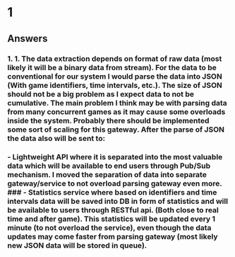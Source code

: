 # 1
## Answers
### 1. 1. The data extraction depends on format of raw data (most likely it will be a binary data from stream). For the data to be conventional for our system I would parse the data into JSON (With game identifiers, time intervals, etc.). The size of JSON should not be a big problem as I expect data to not be cumulative. The main problem I think may be with parsing data from many concurrent games as it may cause some overloads inside the system. Probably there should be implemented some sort of scaling for this gateway. After the parse of JSON the data also will be sent to:
###  - Lightweight API where it is separated into the most valuable data which will be available to end users through Pub/Sub mechanism. I moved the separation of data into separate gateway/service to not overload parsing gateway even more.  ###  - Statistics service where based on identifiers and time intervals data will be saved into DB in form of statistics and will be available to users through RESTful api. (Both close to real time and after game). This statistics will be updated every 1 minute (to not overload the service), even though the data updates may come faster from parsing gateway (most likely new JSON data will be stored in queue).